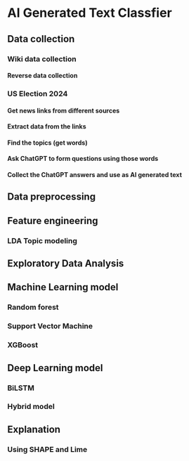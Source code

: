 # AI Generated Text Classfier
## Data collection 
### Wiki data collection
#### Reverse data collection
### US Election 2024
#### Get news links from different sources
#### Extract data from the links
#### Find the topics (get words)
#### Ask ChatGPT to form questions using those words
#### Collect the ChatGPT answers and use as AI generated text
## Data preprocessing 
## Feature engineering 
### LDA Topic modeling
## Exploratory Data Analysis 
## Machine Learning model
### Random forest
### Support Vector Machine
### XGBoost
## Deep Learning model
### BiLSTM
### Hybrid model
## Explanation
### Using SHAPE and Lime
